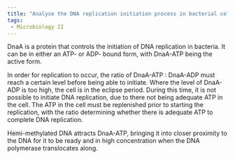 ```yaml
---
title: "Analyse the DNA replication initiation process in bacterial cell division, detailing the role of DnaA, hemi-methylated DNA, and the eclipse period. "
tags:
 - Microbiology II
---
```

DnaA is a protein that controls the initiation of DNA replication in bacteria. It can be in either an ATP- or ADP- bound form, with DnaA-ATP being the active form.  

In order for replication to occur, the ratio of DnaA-ATP : DnaA-ADP must reach a certain level before being able to initiate. Where the level of DnaA-ADP is too high, the cell is in the eclipse period. During this time, it is not possible to initiate DNA replication, due to there not being adequate ATP in the cell. The ATP in the cell must be replenished prior to starting the replication, with the ratio determining whether there is adequate ATP to complete DNA replication.  

Hemi-methylated DNA attracts DnaA-ATP, bringing it into closer proximity to the DNA for it to be ready and in high concentration when the DNA polymerase translocates along.  
